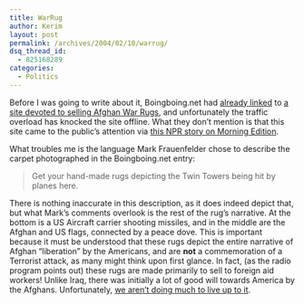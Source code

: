 ```yaml
---
title: WarRug
author: Kerim
layout: post
permalink: /archives/2004/02/10/warrug/
dsq_thread_id:
  - 825168289
categories:
  - Politics
---
```

Before I was going to write about it, Boingboing.net had <a href="http://boingboing.net/2004_02_01_archive.html#107644420109963388" onclick="_gaq.push(['_trackEvent', 'outbound-article', 'http://boingboing.net/2004_02_01_archive.html#107644420109963388', 'already linked']);" >already linked</a> to <a href="http://www.warrug.com/pages/rugs/sold/" onclick="_gaq.push(['_trackEvent', 'outbound-article', 'http://www.warrug.com/pages/rugs/sold/', 'a site devoted to selling Afghan War Rugs']);" >a site devoted to selling Afghan War Rugs</a>, and unfortunately the traffic overload has knocked the site offline. What they don&#8217;t mention is that this site came to the public&#8217;s attention via <a href="http://www.npr.org/display_pages/features/feature_1618397.html" onclick="_gaq.push(['_trackEvent', 'outbound-article', 'http://www.npr.org/display_pages/features/feature_1618397.html', 'this NPR story on Morning Edition']);" >this NPR story on Morning Edition</a>.

What troubles me is the language Mark Frauenfelder chose to describe the carpet photographed in the Boingboing.net entry:

> Get your hand-made rugs depicting the Twin Towers being hit by planes here.

There is nothing inaccurate in this description, as it does indeed depict that, but what Mark&#8217;s comments overlook is the rest of the rug&#8217;s narrative. At the bottom is a US Aircraft carrier shooting missiles, and in the middle are the Afghan and US flags, connected by a peace dove. This is important because it must be understood that these rugs depict the entire narrative of Afghan &#8220;liberation&#8221; by the Americans, and are **not** a commemoration of a Terrorist attack, as many might think upon first glance. In fact, (as the radio program points out) these rugs are made primarily to sell to foreign aid workers! Unlike Iraq, there was initially a lot of good will towards America by the Afghans. Unfortunately, <a href="http://test.oxus.net/archives/000356.html" onclick="_gaq.push(['_trackEvent', 'outbound-article', 'http://test.oxus.net/archives/000356.html', 'we aren&#8217;t doing much to live up to it']);" >we aren&#8217;t doing much to live up to it</a>.

